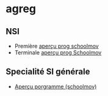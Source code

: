 # agreg
## NSI
- Première [aperçu prog schoolmov](https://www.schoolmouv.fr/1ere/numerique-et-sciences-informatiques)
- Terminale [aperçu prog Schoolmov](https://www.schoolmouv.fr/terminale/numerique-et-sciences-informatiques)
## Specialité SI générale
- [Aperçu porgramme (schoolmov)](https://www.schoolmouv.fr/1ere/sciences-de-l-ingenieur)
